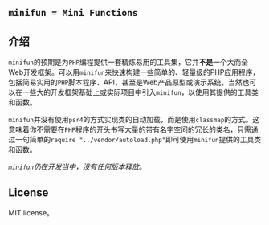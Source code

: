 ## `minifun = Mini Functions`

## 介绍
`minifun`的预期是为`PHP`编程提供一套精炼易用的工具集，它并**不是**一个大而全Web开发框架。可以用`minifun`来快速构建一些简单的、轻量级的PHP应用程序，包括简易实用的`PHP`脚本程序、API，甚至是Web产品原型或演示系统，当然也可以在一些大的开发框架基础上或实际项目中引入`minifun`，以使用其提供的工具类和函数。

`minifun`并没有使用`psr4`的方式实现类的自动加载，而是使用`classmap`的方式。这意味着你不需要在`PHP`程序的开头书写大量的带有名字空间的冗长的类名，只需通过一句简单的`require "../vendor/autoload.php"`即可使用`minifun`提供的工具类和函数。

*`minifun`仍在开发当中，没有任何版本释放。*

## License
MIT license。